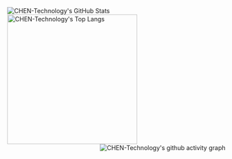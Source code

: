 <a href="https://github.com/CHEN-Technology">
  <img align="left" alt="CHEN-Technology's GitHub Stats" src="https://github-readme-stats.chentech.asia/api?username=CHEN-Technology&theme=tokyonight&show_icons=true" />
</a
<a href="https://github.com/CHEN-Technology">
  <img align="center" alt="CHEN-Technology's Top Langs" width="300px" src="https://github-readme-stats.chentech.asia/api/top-langs/?username=CHEN-Technology&layout=compact&theme=tokyonight" />
</a>
<a href="https://github.com/CHEN-Technology">
  <img align="right" alt="CHEN-Technology's github activity graph" src="https://github-readme-activity-graph.vercel.app/graph?username=CHEN-Technology&theme=tokyo-night" />
</a>
